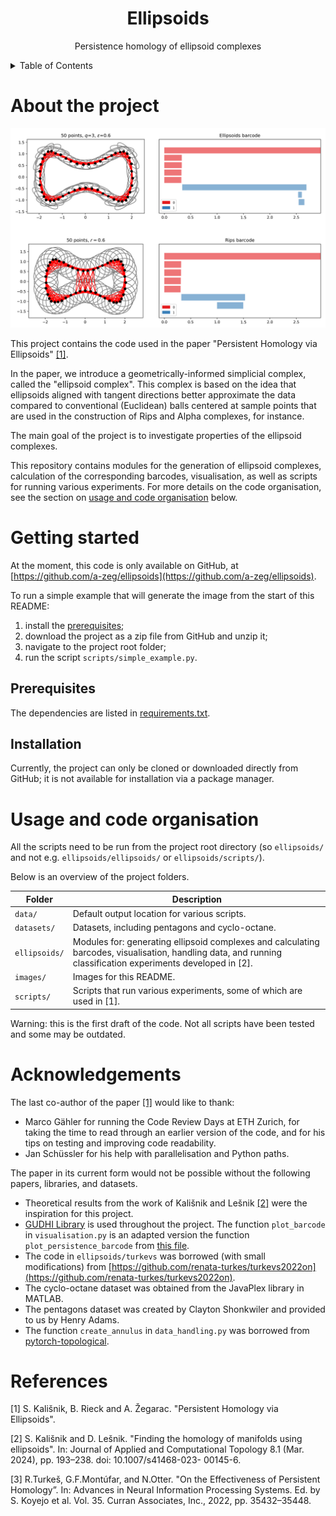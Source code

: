 <div align="center">

  <h1 align="center">Ellipsoids</h3>

  <p align="center">
    Persistence homology of ellipsoid complexes
  </p>
</div>


<!-- TABLE OF CONTENTS -->
<details>
  <summary>Table of Contents</summary>
  <ol>
    <li><a href="#about-the-project">About The Project</a></li>
    <li><a href="#getting-started">Getting Started</a>
      <ul>
        <li><a href="#prerequisites">Prerequisites</a></li>
        <li><a href="#installation">Installation</a></li>
      </ul>
    </li>
    <li><a href="#usage">Usage and code organisation</a></li>
    <li><a href="#acknowledgments">Acknowledgments</a></li>
  </ol>
</details>

# About the project

![Ellipsoid plots](images/simple_example.png)

This project contains the code used in the paper "Persistent Homology via Ellipsoids" [[1]](#1).

In the paper, we introduce a geometrically-informed simplicial complex, called the "ellipsoid complex". This complex is based on the idea that ellipsoids aligned with tangent directions better approximate the data compared to conventional (Euclidean) balls centered at sample points that are used in the construction of Rips and Alpha complexes, for instance.

The main goal of the project is to investigate properties of the ellipsoid complexes.

This repository contains modules for the generation of ellipsoid complexes, calculation of the corresponding barcodes, visualisation, as well as scripts for running various experiments. For more details on the code organisation, see the section on <a href="#usage">usage and code organisation</a> below.


# Getting started

At the moment, this code is only available on GitHub, at [https://github.com/a-zeg/ellipsoids](https://github.com/a-zeg/ellipsoids).

To run a simple example that will generate the image from the start of this README:
1. install the <a href="#prerequisites">prerequisites</a>;
2. download the project as a zip file from GitHub and unzip it;
3. navigate to the project root folder;
4. run the script `scripts/simple_example.py`.


## Prerequisites

The dependencies are listed in [requirements.txt](./requirements.txt).

## Installation

Currently, the project can only be cloned or downloaded directly from GitHub; it is not available for installation via a package manager.


# Usage and code organisation

All the scripts need to be run from the project root directory (so `ellipsoids/` and not e.g. `ellipsoids/ellipsoids/` or `ellipsoids/scripts/`).

Below is an overview of the project folders.

| Folder | Description |
| -------- | ------- |
| `data/` | Default output location for various scripts. |
| `datasets/` | Datasets, including pentagons and cyclo-octane. |
| `ellipsoids/` | Modules for: generating ellipsoid complexes and calculating barcodes, visualisation, handling data, and running classification experiments developed in [2]. |
| `images/` | Images for this README. |
| `scripts/` | Scripts that run various experiments, some of which are used in [1]. |


Warning: this is the first draft of the code. Not all scripts have been tested and some may be outdated.


# Acknowledgements

The last co-author of the paper [[1]](#1) would like to thank:
- Marco Gähler for running the Code Review Days at ETH Zurich, for taking the time to read through an earlier version of the code, and for his tips on testing and improving code readability.
- Jan Schüssler for his help with parallelisation and Python paths.

The paper in its current form would not be possible without the following papers, libraries, and datasets.

- Theoretical results from the work of Kališnik and Lešnik [[2]](#2) were the inspiration for this project.
- [GUDHI Library](https://gudhi.inria.fr/index.html) is used throughout the project. The function `plot_barcode` in `visualisation.py` is an adapted version the function `plot_persistence_barcode` from [this file](https://gudhi.inria.fr/python/latest/_modules/gudhi/persistence_graphical_tools.html#plot_persistence_barcode).
- The code in `ellipsoids/turkevs` was borrowed (with small modifications) from [https://github.com/renata-turkes/turkevs2022on](https://github.com/renata-turkes/turkevs2022on).
- The cyclo-octane dataset was obtained from the JavaPlex library in MATLAB.
- The pentagons dataset was created by Clayton Shonkwiler and provided to us by Henry Adams.
- The function `create_annulus` in `data_handling.py` was borrowed from [pytorch-topological](https://github.com/aidos-lab/pytorch-topological/blob/main/torch_topological/data/shapes.py).


# References

<a id="1">[1]</a> 
S. Kališnik, B. Rieck and A. Žegarac.
"Persistent Homology via Ellipsoids".

<a id="2">[2]</a>
S. Kališnik and D. Lešnik. 
"Finding the homology of manifolds using ellipsoids". 
In: Journal of Applied and Computational Topology 8.1 (Mar. 2024), pp. 193–238. doi: 10.1007/s41468-023- 00145-6.


<a id="3">[3]</a> 
R.Turkeš, G.F.Montúfar, and N.Otter. 
"On the Effectiveness of Persistent Homology”. 
In: Advances in Neural Information Processing Systems. Ed. by S. Koyejo et al. Vol. 35. Curran Associates, Inc., 2022, pp. 35432–35448.